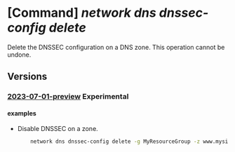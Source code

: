 # [Command] _network dns dnssec-config delete_

Delete the DNSSEC configuration on a DNS zone. This operation cannot be undone.

## Versions

### [2023-07-01-preview](/Resources/mgmt-plane/L3N1YnNjcmlwdGlvbnMve30vcmVzb3VyY2Vncm91cHMve30vcHJvdmlkZXJzL21pY3Jvc29mdC5uZXR3b3JrL2Ruc3pvbmVzL3t9L2Ruc3NlY2NvbmZpZ3MvZGVmYXVsdA==/2023-07-01-preview.xml) **Experimental**

<!-- mgmt-plane /subscriptions/{}/resourcegroups/{}/providers/microsoft.network/dnszones/{}/dnssecconfigs/default 2023-07-01-preview -->

#### examples

- Disable DNSSEC on a zone.
    ```bash
        network dns dnssec-config delete -g MyResourceGroup -z www.mysite.com
    ```
